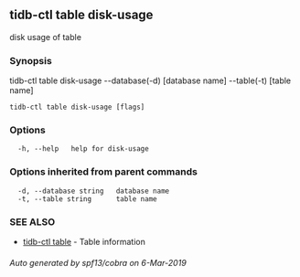 ## tidb-ctl table disk-usage

disk usage of table

### Synopsis


tidb-ctl table disk-usage --database(-d) [database name] --table(-t) [table name]

```
tidb-ctl table disk-usage [flags]
```

### Options

```
  -h, --help   help for disk-usage
```

### Options inherited from parent commands

```
  -d, --database string   database name
  -t, --table string      table name
```

### SEE ALSO
* [tidb-ctl table](tidb-ctl_table.md)	 - Table information

###### Auto generated by spf13/cobra on 6-Mar-2019

